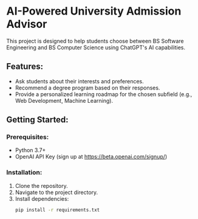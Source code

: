 # AI-Powered University Admission Advisor

This project is designed to help students choose between BS Software Engineering and BS Computer Science using ChatGPT's AI capabilities.

## Features:
- Ask students about their interests and preferences.
- Recommend a degree program based on their responses.
- Provide a personalized learning roadmap for the chosen subfield (e.g., Web Development, Machine Learning).

## Getting Started:

### Prerequisites:
- Python 3.7+
- OpenAI API Key (sign up at https://beta.openai.com/signup/)

### Installation:

1. Clone the repository.
2. Navigate to the project directory.
3. Install dependencies:
   ```bash
   pip install -r requirements.txt
